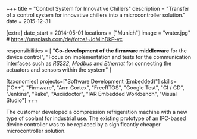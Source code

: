 +++
title = "Control System for Innovative Chillers"
description = "Transfer of a control system for innovative chillers into a microcontroller solution."
date = 2015-12-31

[extra]
date_start = 2014-05-01
locations = ["Munich"]
image = "water.jpg" # https://unsplash.com/de/fotos/-JdMihDkP-vc

responsibilities = [
    "**Co-development of the firmware middleware** for the device control",
    "Focus on implementation and tests for the communication interfaces such as *RS232*, *Modbus* and *Ethernet* for connecting the actuators and sensors within the system"
]

[taxonomies]
projects=["Software Development (Embedded)"]
skills=["C++", "Firmware", "Arm Cortex", "FreeRTOS", "Google Test", "CI / CD", "Jenkins", "Rake", "Asciidoctor", "IAR Embedded Workbench", "Visual Studio"]
+++

The customer developed a compression refrigeration machine with
a new type of coolant for industrial use. The existing prototype of
an IPC-based device controller was to be replaced by a significantly
cheaper microcontroller solution.
